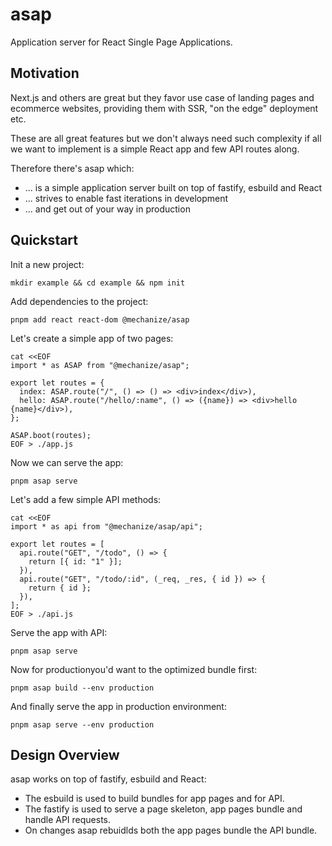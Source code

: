 # asap

Application server for React Single Page Applications.

## Motivation

Next.js and others are great but they favor use case of landing pages and
ecommerce websites, providing them with SSR, "on the edge" deployment etc.

These are all great features but we don't always need such complexity if all we
want to implement is a simple React app and few API routes along.

Therefore there's asap which:

- ... is a simple application server built on top of fastify, esbuild and React
- ... strives to enable fast iterations in development
- ... and get out of your way in production

## Quickstart

Init a new project:

```
mkdir example && cd example && npm init
```

Add dependencies to the project:

```
pnpm add react react-dom @mechanize/asap
```

Let's create a simple app of two pages:

```
cat <<EOF
import * as ASAP from "@mechanize/asap";

export let routes = {
  index: ASAP.route("/", () => () => <div>index</div>),
  hello: ASAP.route("/hello/:name", () => ({name}) => <div>hello {name}</div>),
};

ASAP.boot(routes);
EOF > ./app.js
```

Now we can serve the app:

```
pnpm asap serve
```

Let's add a few simple API methods:

```
cat <<EOF
import * as api from "@mechanize/asap/api";

export let routes = [
  api.route("GET", "/todo", () => {
    return [{ id: "1" }];
  }),
  api.route("GET", "/todo/:id", (_req, _res, { id }) => {
    return { id };
  }),
];
EOF > ./api.js
```

Serve the app with API:

```
pnpm asap serve
```

Now for productionyou'd want to the optimized bundle first:

```
pnpm asap build --env production
```

And finally serve the app in production environment:

```
pnpm asap serve --env production
```

## Design Overview

asap works on top of fastify, esbuild and React:

- The esbuild is used to build bundles for app pages and for API.
- The fastify is used to serve a page skeleton, app pages bundle and handle API
  requests.
- On changes asap rebuidlds both the app pages bundle the API bundle.
